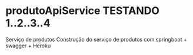# produtoApiService TESTANDO 1..2..3..4
Serviço de produtos
Construção do serviço de produtos com springboot + swagger + Heroku
